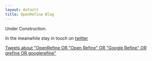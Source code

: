 ```yaml
---
layout: default
title: OpenRefine Blog
---
```


Under Construction. 

In the meanwhile stay in touch on [twitter](http://twitter.com/OpenRefine)


<!-- Twitter timeline associated with @tfmorris Twitter account -->
<a class="twitter-timeline" data-dnt="true" href="https://twitter.com/search?q=OpenRefine+OR+%22Open+Refine%22+OR+%22Google+Refine%22+OR+grefine+OR+googlerefine" data-widget-id="309777825588711424">Tweets about "OpenRefine OR "Open Refine" OR "Google Refine" OR grefine OR googlerefine"</a>
<script>!function(d,s,id){var js,fjs=d.getElementsByTagName(s)[0];if(!d.getElementById(id)){js=d.createElement(s);js.id=id;js.src="//platform.twitter.com/widgets.js";fjs.parentNode.insertBefore(js,fjs);}}(document,"script","twitter-wjs");</script>

<!-- Twitter timeline from OpenRefine account?
		<a class="twitter-timeline" href="https://twitter.com/search?q=%22Open+Refine%22OR+%22OpenRefine%22+OR+%22google+refine%22+OR+grefine+OR+%22googlerefine%22" data-widget-id="287629360243019777">Tweets about OpenRefine</a>
<script>!function(d,s,id){var js,fjs=d.getElementsByTagName(s)[0];if(!d.getElementById(id)){js=d.createElement(s);js.id=id;js.src="//platform.twitter.com/widgets.js";fjs.parentNode.insertBefore(js,fjs);}}(document,"script","twitter-wjs");</script></br>
-->

